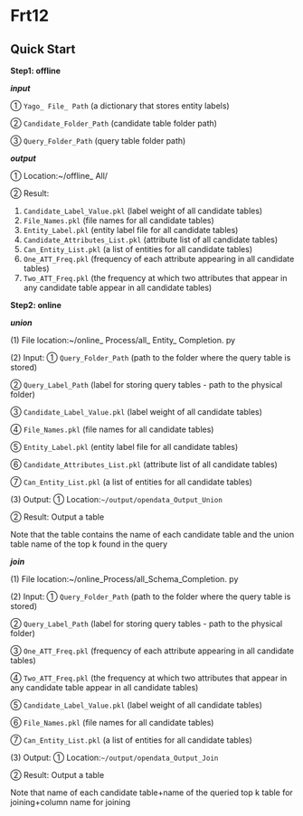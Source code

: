 <div>
    <h1>Frt12</h1>
</div>

<h2>Quick Start</h2>

**Step1: offline**

***input***

① `Yago_ File_ Path` (a dictionary that stores entity labels)

② `Candidate_Folder_Path` (candidate table folder path)

③ `Query_Folder_Path` (query table folder path)

***output***

① Location:~/offline_ All/

② Result:
1) `Candidate_Label_Value.pkl` (label weight of all candidate tables)
2) `File_Names.pkl` (file names for all candidate tables)
3) `Entity_Label.pkl` (entity label file for all candidate tables)
4) `Candidate_Attributes_List.pkl` (attribute list of all candidate tables)
5) `Can_Entity_List.pkl` (a list of entities for all candidate tables)
6) `One_ATT_Freq.pkl` (frequency of each attribute appearing in all candidate tables)
7) `Two_ATT_Freq.pkl` (the frequency at which two attributes that appear in any candidate table appear in all candidate tables)

**Step2: online**

***union***

(1) File location:~/online_ Process/all_ Entity_ Completion. py

(2) Input:
① `Query_Folder_Path` (path to the folder where the query table is stored)

② `Query_Label_Path` (label for storing query tables - path to the physical folder)

③ `Candidate_Label_Value.pkl` (label weight of all candidate tables)

④ `File_Names.pkl` (file names for all candidate tables)

⑤ `Entity_Label.pkl` (entity label file for all candidate tables)

⑥ `Candidate_Attributes_List.pkl` (attribute list of all candidate tables)

⑦ `Can_Entity_List.pkl` (a list of entities for all candidate tables)

(3) Output:
① Location:`~/output/opendata_Output_Union`

② Result: Output a table

Note that the table contains the name of each candidate table and the union table name of the top k found in the query

***join***

(1) File location:~/online_Process/all_Schema_Completion. py

(2) Input:
① `Query_Folder_Path` (path to the folder where the query table is stored)

② `Query_Label_Path` (label for storing query tables - path to the physical folder)

③ `One_ATT_Freq.pkl` (frequency of each attribute appearing in all candidate tables)

④ `Two_ATT_Freq.pkl` (the frequency at which two attributes that appear in any candidate table appear in all candidate tables)

⑤ `Candidate_Label_Value.pkl` (label weight of all candidate tables)

⑥ `File_Names.pkl` (file names for all candidate tables)

⑦ `Can_Entity_List.pkl` (a list of entities for all candidate tables)

(3) Output:
① Location:`~/output/opendata_Output_Join`

② Result: Output a table

Note that name of each candidate table+name of the queried top k table for joining+column name for joining


